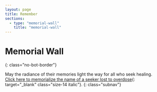 ```yaml
---
layout: page
title: Remember
sections:
  - type: "memorial-wall"
    title: "memorial-wall"
---
```


# Memorial Wall
{: class="no-bot-border"}

May the radiance of their memories light the way for all who seek healing.
<br>
[Click here to memorialize the name of a seeker lost to overdose](https://secure.givelively.org/donate/seekhealing/in-honor-of-loved-ones-lost-to-overdose){: target="_blank" class="size-14 italic"}.
{: class="subnav"}

